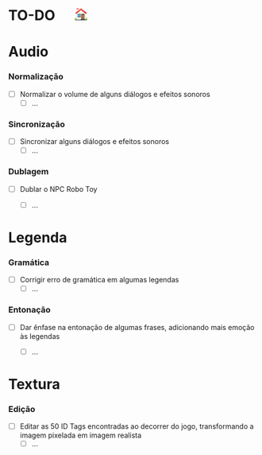 # TO-DO &nbsp;&nbsp;&nbsp;&nbsp;&nbsp;[<img src="misc/home.png" alt="Back to home" width="25" height="25" style="vertical-align:center"/>](README.md)


# Audio

### Normalização
- [ ] Normalizar o volume de alguns diálogos e efeitos sonoros
    - [ ] ...

### Sincronização
- [ ] Sincronizar alguns diálogos e efeitos sonoros
    - [ ] ...

### Dublagem
- [ ] Dublar o NPC Robo Toy
    - [ ] ...



# Legenda

### Gramática
- [ ] Corrigir erro de gramática em algumas legendas
    - [ ] ...

### Entonação
- [ ] Dar ênfase na entonação de algumas frases, adicionando mais emoção às legendas
    - [ ] ...



# Textura

### Edição
- [ ] Editar as 50 ID Tags encontradas ao decorrer do jogo, transformando a imagem pixelada em imagem realista
    - [ ] ...